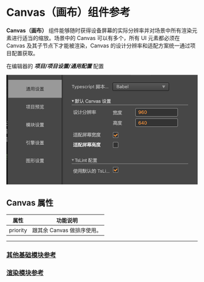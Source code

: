 # Canvas（画布）组件参考

**Canvas（画布）** 组件能够随时获得设备屏幕的实际分辨率并对场景中所有渲染元素进行适当的缩放。场景中的 Canvas 可以有多个，所有 UI 元素都必须在 Canvas 及其子节点下才能被渲染，Canvas 的设计分辨率和适配方案统一通过项目配置获取。

在编辑器的 ***项目/项目设置/通用配置*** 配置

![Resolution](canvas/resolution.png)

<!-- 画布的脚本接口请参考[Canvas API](../../../api/zh/classes/Canvas.html)。 -->

## Canvas 属性

| 属性           | 功能说明                                                 |
| -------------- | -----------                                            |
| priority       | 跟其余 Canvas 做排序使用。      |

---

### [**其他基础模块参考**](base-component.md)

### [**渲染模块参考**](render-component.md)
